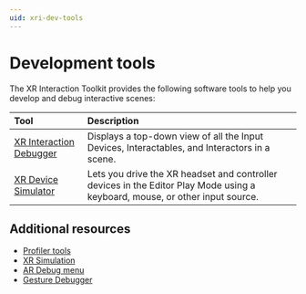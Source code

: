 ```yaml
---
uid: xri-dev-tools
---
```


# Development tools
 
The XR Interaction Toolkit provides the following software tools to help you develop and debug interactive scenes: 

| **Tool**             | **Description**         |
| :-------------------- | :----------------------- |
| [XR Interaction Debugger](debugger-window.md)          | Displays a top-down view of all the Input Devices, Interactables, and Interactors in a scene. |
| [XR Device Simulator](xr-device-simulator-overview.md) | Lets you drive the XR headset and controller devices in the Editor Play Mode using a keyboard, mouse, or other input source. |
 
## Additional resources

- [Profiler tools](xref:performance-profiling-tools)
- [XR Simulation](xref:arfoundation-simulation)
- [AR Debug menu](xref:arfoundation-debug-menu)
- [Gesture Debugger](xref:xrhands-gesture-debugger)